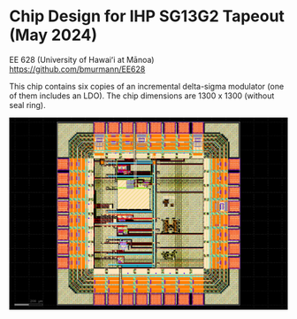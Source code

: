 # Chip Design for IHP SG13G2 Tapeout (May 2024)

EE 628 (University of Hawaiʻi at Mānoa)  
https://github.com/bmurmann/EE628

This chip contains six copies of an incremental delta-sigma modulator (one of them includes an LDO). The chip dimensions are 1300 x 1300 (without seal ring).

![EE 628 Chip](UHEE628_S2024.png)